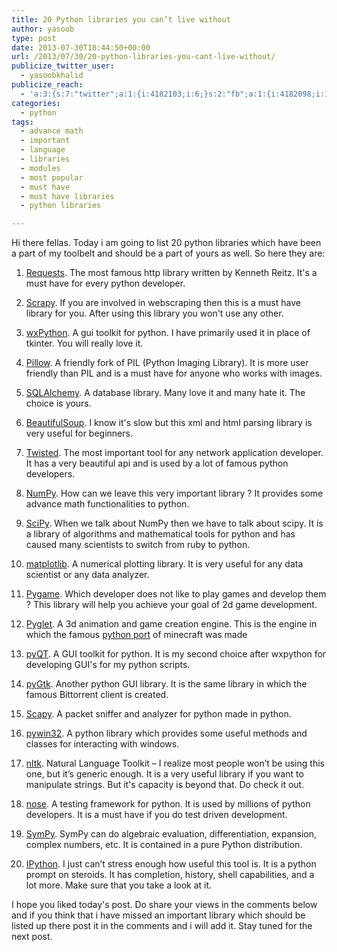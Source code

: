 ```yaml
---
title: 20 Python libraries you can’t live without
author: yasoob
type: post
date: 2013-07-30T18:44:50+00:00
url: /2013/07/30/20-python-libraries-you-cant-live-without/
publicize_twitter_user:
  - yasoobkhalid
publicize_reach:
  - 'a:3:{s:7:"twitter";a:1:{i:4182103;i:6;}s:2:"fb";a:1:{i:4182098;i:13;}s:2:"wp";a:1:{i:0;i:2;}}'
categories:
  - python
tags:
  - advance math
  - important
  - language
  - libraries
  - modules
  - most popular
  - must have
  - must have libraries
  - python libraries

---
```

Hi there fellas. Today i am going to list 20 python libraries which have been a part of my toolbelt and should be a part of yours as well. So here they are:

1. [Requests][1]. The most famous http library written by Kenneth Reitz. It's a must have for every python developer.

2. [Scrapy][2]. If you are involved in webscraping then this is a must have library for you. After using this library you won't use any other.

3. [wxPython][3]. A gui toolkit for python. I have primarily used it in place of tkinter. You will really love it.

4. [Pillow][4]. A friendly fork of PIL (Python Imaging Library). It is more user friendly than PIL and is a must have for anyone who works with images.

5. [SQLAlchemy][5]. A database library. Many love it and many hate it. The choice is yours.

6. [BeautifulSoup][6]. I know it's slow but this xml and html parsing library is very useful for beginners.

7. [Twisted][7]. The most important tool for any network application developer. It has a very beautiful api and is used by a lot of famous python developers.

8. [NumPy][8]. How can we leave this very important library ? It provides some advance math functionalities to python.

9. [SciPy][9]. When we talk about NumPy then we have to talk about scipy. It is a library of algorithms and mathematical tools for python and has caused many scientists to switch from ruby to python.

10. [matplotlib][10]. A numerical plotting library. It is very useful for any data scientist or any data analyzer. 

11. [Pygame][11]. Which developer does not like to play games and develop them ? This library will help you achieve your goal of 2d game development. 

12. [Pyglet][12]. A 3d animation and game creation engine. This is the engine in which the famous [python port][13] of minecraft was made 

13. [pyQT][14]. A GUI toolkit for python. It is my second choice after wxpython for developing GUI's for my python scripts.

14. [pyGtk][15]. Another python GUI library. It is the same library in which the famous Bittorrent client is created.

15. [Scapy][16]. A packet sniffer and analyzer for python made in python.

16. [pywin32][17]. A python library which provides some useful methods and classes for interacting with windows.

17. [nltk][18]. Natural Language Toolkit – I realize most people won’t be using this one, but it’s generic enough. It is a very useful library if you want to manipulate strings. But it's capacity is beyond that. Do check it out.

18. [nose][19]. A testing framework for python. It is used by millions of python developers. It is a must have if you do test driven development.

19. [SymPy][20]. SymPy can do algebraic evaluation, differentiation, expansion, complex numbers, etc. It is contained in a pure Python distribution.

20. [IPython][21]. I just can’t stress enough how useful this tool is. It is a python prompt on steroids. It has completion, history, shell capabilities, and a lot more. Make sure that you take a look at it.

I hope you liked today's post. Do share your views in the comments below and if you think that i have missed an important library which should be listed up there post it in the comments and i will add it. Stay tuned for the next post.

 [1]: http://www.python-requests.org
 [2]: http://www.scrapy.org
 [3]: http://wxpython.org/
 [4]: https://github.com/python-imaging/Pillow
 [5]: http://www.sqlalchemy.org/
 [6]: http://www.crummy.com/software/BeautifulSoup/
 [7]: http://twistedmatrix.com/
 [8]: http://numpy.scipy.org//
 [9]: http://www.scipy.org/
 [10]: http://matplotlib.sourceforge.net/
 [11]: http://www.pygame.org/news.html
 [12]: http://www.pyglet.org/
 [13]: https://github.com/fogleman/Minecraft
 [14]: http://www.riverbankcomputing.co.uk/pyqt/
 [15]: http://www.pygtk.org/
 [16]: http://www.secdev.org/projects/scapy/
 [17]: http://sourceforge.net/projects/pywin32/
 [18]: http://www.nltk.org/
 [19]: http://code.google.com/p/python-nose/
 [20]: http://code.google.com/p/sympy/
 [21]: http://ipython.scipy.org/moin/